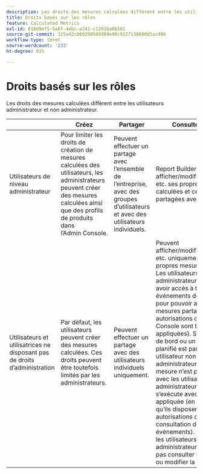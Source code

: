 ```yaml
---
description: Les droits des mesures calculées diffèrent entre les utilisateurs administrateur et non administrateur.
title: Droits basés sur les rôles
feature: Calculated Metrics
exl-id: 018d9ef5-5a6f-4ebc-a241-c1291ba6b561
source-git-commit: 325a42c080290509309e90c9127138800d5ac496
workflow-type: tm+mt
source-wordcount: '233'
ht-degree: 81%

---
```


# Droits basés sur les rôles

Les droits des mesures calculées diffèrent entre les utilisateurs administrateur et non administrateur.

|  | Créez | Partager | Consulter/Gérer | Approuver | Appliquer |
|--- |--- |--- |--- |--- |--- |
| Utilisateurs de niveau administrateur | Pour limiter les droits de création de mesures calculées des utilisateurs, les administrateurs peuvent créer des mesures calculées ainsi que des profils de produits dans lʼAdmin Console. | Peuvent effectuer un partage avec l’ensemble de l’entreprise, avec des groupes d’utilisateurs et avec des utilisateurs individuels. | Report Builder : peut afficher/modifier/supprimer, etc. ses propres mesures calculées et celles partagées avec lui. | Peuvent approuver les mesures calculées comme étant canoniques. | Peuvent appliquer toute mesure calculée à l’échelle de l’entreprise. |
| Utilisateurs et utilisatrices ne disposant pas de droits d’administration | Par défaut, les utilisateurs peuvent créer des mesures calculées. Ces droits peuvent être toutefois limités par les administrateurs. | Peuvent effectuer un partage avec des utilisateurs individuels uniquement. | Peuvent afficher/modifier/supprimer, etc. uniquement leurs propres mesures calculées. Les utilisateurs non-administrateurs doivent avoir accès à tous les événements de composant pour pouvoir afficher des mesures partagées (les autorisations dans Admin Console sont toujours appliquées).  Si un tableau de bord ou un rapport planifié est partagé avec un utilisateur non administrateur et que la mesure n’est pas partagée avec les utilisateurs non administrateurs, le rapport s’exécute avec la mesure appliquée (en présumant qu’ils disposent des autorisations de consultation des événements). Néanmoins, les utilisateurs non administrateurs ne pourront pas consulter la définition ou modifier la mesure. | Ne peuvent utiliser que les mesures calculées approuvées ; ne peuvent pas les marquer comme approuvées. | Peuvent appliquer leurs propres mesures calculées et les segments qui ont été partagés avec eux. |

